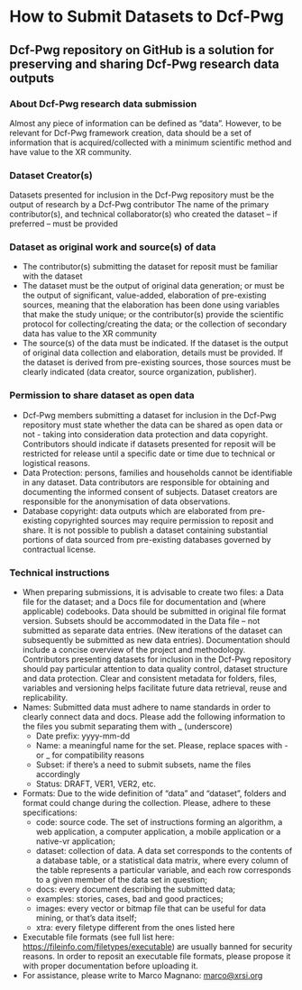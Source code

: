 # How to Submit Datasets to Dcf-Pwg
## Dcf-Pwg repository on GitHub is a solution for preserving and sharing Dcf-Pwg research data outputs


### About Dcf-Pwg research data submission
Almost any piece of information can be defined as “data”. However, to be relevant for Dcf-Pwg framework creation, data should be a set of information that is acquired/collected with a minimum scientific method and have value to the XR community.

### Dataset Creator(s)
Datasets presented for inclusion in the Dcf-Pwg repository must be the output of research by a Dcf-Pwg contributor
The name of the primary contributor(s), and technical collaborator(s) who created the dataset – if preferred – must be provided

### Dataset as original work and source(s) of data
- The contributor(s) submitting the dataset for reposit must be familiar with the dataset
- The dataset must be the output of original data generation; or must be the output of significant, value-added, elaboration of pre-existing sources, meaning that the elaboration has been done using variables that make the study unique; or the contributor(s) provide the scientific protocol for collecting/creating the data; or the collection of secondary data has value to the XR community
- The source(s) of the data must be indicated. If the dataset is the output of original data collection and elaboration, details must be provided. If the dataset is derived from pre-existing sources, those sources must be clearly indicated (data creator, source organization, publisher).

### Permission to share dataset as open data
- Dcf-Pwg members submitting a dataset for inclusion in the Dcf-Pwg repository must state whether the data can be shared as open data or not - taking into consideration data protection and data copyright. Contributors should indicate if datasets presented for reposit will be restricted for release until a specific date or time due to technical or logistical reasons.
- Data Protection: persons, families and households cannot be identifiable in any dataset. Data contributors are responsible for obtaining and documenting the informed consent of subjects. Dataset creators are responsible for the anonymisation of data observations.
- Database copyright: data outputs which are elaborated from pre-existing copyrighted sources may require permission to reposit and share. It is not possible to publish a dataset containing substantial portions of data sourced from pre-existing databases governed by contractual license.

### Technical instructions
- When preparing submissions, it is advisable to create two files: a Data file for the dataset; and a Docs file for documentation and (where applicable) codebooks. Data should be submitted in original file format version. Subsets should be accommodated in the Data file – not submitted as separate data entries. (New iterations of the dataset can subsequently be submitted as new data entries). Documentation should include a concise overview of the project and methodology. Contributors presenting datasets for inclusion in the Dcf-Pwg repository should pay particular attention to data quality control, dataset structure and data protection. Clear and consistent metadata for folders, files, variables and versioning helps facilitate future data retrieval, reuse and replicability.
- Names: Submitted data must adhere to name standards in order to clearly connect data and docs. Please add the following information to the files you submit separating them with _ (underscore)
  - Date prefix: yyyy-mm-dd
  - Name: a meaningful name for the set. Please, replace spaces with - or _ for compatibility reasons
  - Subset: if there’s a need to submit subsets, name the files accordingly
  - Status: DRAFT, VER1, VER2, etc.
- Formats: Due to the wide definition of “data” and “dataset”, folders and format could change during the collection. Please, adhere to these specifications:
  - code: source code. The set of instructions forming an algorithm, a web application, a computer application, a mobile application or a native-vr application;
  - dataset: collection of data. A data set corresponds to the contents of a database table, or a statistical data matrix, where every column of the table represents a particular variable, and each row corresponds to a given member of the data set in question;
  - docs: every document describing the submitted data;
  - examples: stories, cases, bad and good practices;
  - images: every vector or bitmap file that can be useful for data mining, or that’s data itself;
  - xtra: every filetype different from the ones listed here
- Executable file formats (see full list here: https://fileinfo.com/filetypes/executable) are usually banned for security reasons. In order to reposit an executable file formats, please propose it with proper documentation before uploading it.
- For assistance, please write to Marco Magnano: marco@xrsi.org
